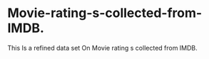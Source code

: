 # Movie-rating-s-collected-from-IMDB.
This Is a refined data set On Movie rating s collected from IMDB.

